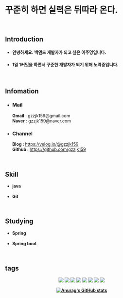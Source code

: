 # 꾸준히 하면 실력은 뒤따라 온다.

<br>

## Introduction
                 
<!--자기소개-->
* #### 안녕하세요. 백엔드 개발자가 되고 싶은 이주명입니다.<br>
* #### 1일 1커밋을 하면서 꾸준한 개발자가 되기 위해 노력중입니다.
<br>
    
## Infomation

<!--이메일-->
<p>
  <ul>
    <li>
    <h3><strong>Mail</strong></h3>
    </li>
  </ul>
  <ul>
    <strong>Gmail</strong> : gzzjk159@gmail.com<br>
    <strong>Naver</strong> : gzzjk159@naver.com
  </ul>
</p>

<!--블로그,깃허브-->
<p>
  <ul>
    <li>
    <h3><strong>Channel</strong></h3>
    </li>
  </ul>
  <ul>
    <strong>Blog : </strong><a href="https://velog.io/@gzzjk159"> https://velog.io/@gzzjk159</a><br>
    <strong>Github : </strong><a href="https://github.com/gzzjk15)"> https://github.com/gzzjk159</a>
  </ul>
</p>

<br>

## Skill

<!--Skill-->
<p>
  <ul>
    <li>
      <strong>java</strong>
    </li>
    <br>
    <li>
      <strong>Git</strong>
    </li>
  </ul>
</p>

<br>

## Studying
<!--Studying-->
<p>
  <ul>
    <li><strong>Spring<strong>
    </li>
    <br>
    <li><strong>Spring boot<strong>
    </li>
  </ul>
</p>

&emsp;
&nbsp;
## tags

<p align="center">
<img src="https://img.shields.io/badge/Gmail-EA4335?style=for-the-badge&logo=Gmail&logoColor=white"></a>
<img src="https://img.shields.io/badge/Naver-03C75A?style=for-the-badge&logo=Naver&logoColor=white"></a>
<a href="https://velog.io/@gzzjk159" target="_blank"><img src="https://img.shields.io/badge/Velog-20C997?style=for-the-badge&logo=Velog&logoColor=white"/></a>
<a href="https://github.com/gzzjk159" target="_blank"><img src="https://img.shields.io/badge/Github-181717?style=for-the-badge&logo=Github&logoColor=white"></a>
<img src="https://img.shields.io/badge/java-007396?style=for-the-badge&logo=java&logoColor=white">
<img src="https://img.shields.io/badge/Git-F05032?style=for-the-badge&logo=Git&logoColor=white">
<img src="https://img.shields.io/badge/Spring-6DB33F?style=for-the-badge&logo=Spring&logoColor=white">
<img src="https://img.shields.io/badge/SpringBoot-6DB33F?style=for-the-badge&logo=SpringBoot&logoColor=white">
</p>

<div align=center>
  
[![Anurag's GitHub stats](https://github-readme-stats.vercel.app/api?username=gzzjk159&show_icons=true)](https://github.com/gzzjk159/github-readme-stats)
